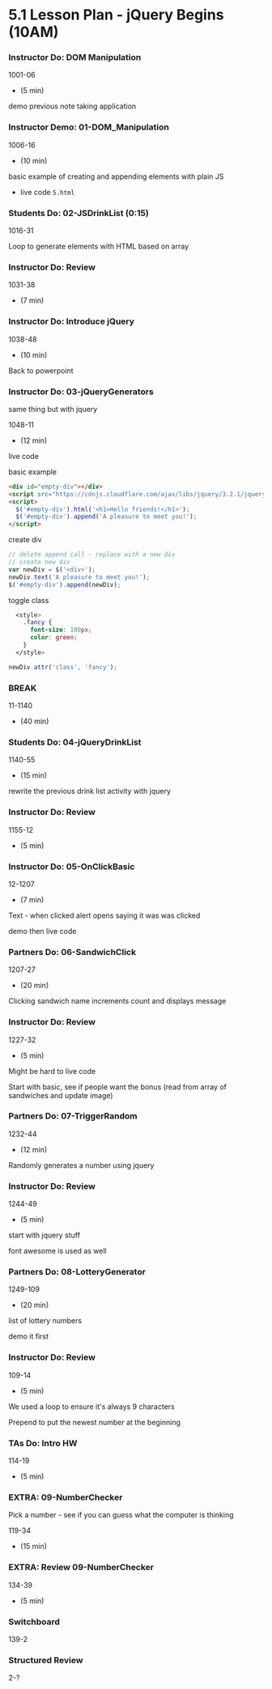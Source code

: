 # 5.1 Lesson Plan - jQuery Begins (10AM)

### Instructor Do: DOM Manipulation

1001-06

- (5 min)

demo previous note taking application

### Instructor Demo: 01-DOM_Manipulation

1006-16

- (10 min)

basic example of creating and appending elements with plain JS

- live code `5.html`

### Students Do: 02-JSDrinkList (0:15)

1016-31

Loop to generate elements with HTML based on array

### Instructor Do: Review

1031-38

- (7 min)

### Instructor Do: Introduce jQuery

1038-48

- (10 min)

Back to powerpoint

### Instructor Do: 03-jQueryGenerators

same thing but with jquery

1048-11

- (12 min)

live code

basic example

```html
<div id="empty-div"></div>
<script src="https://cdnjs.cloudflare.com/ajax/libs/jquery/3.2.1/jquery.min.js"></script>
<script>
  $('#empty-div').html('<h1>Hello friends!</h1>');
  $('#empty-div').append('A pleasure to meet you!');
</script>
```

create div

```js
// delete append call - replace with a new div
// create new div
var newDiv = $('<div>');
newDiv.text('A pleasure to meet you!');
$('#empty-div').append(newDiv);
```

toggle class

```css
  <style>
    .fancy {
      font-size: 100px;
      color: green;
    }
  </style>
```

```js
newDiv.attr('class', 'fancy');
```

### BREAK

11-1140

- (40 min)

### Students Do: 04-jQueryDrinkList

1140-55

- (15 min)

rewrite the previous drink list activity with jquery

### Instructor Do: Review

1155-12

- (5 min)

### Instructor Do: 05-OnClickBasic

12-1207

- (7 min)

Text - when clicked alert opens saying it was was clicked

demo then live code

### Partners Do: 06-SandwichClick

1207-27

- (20 min)

Clicking sandwich name increments count and displays message

### Instructor Do: Review

1227-32

- (5 min)

Might be hard to live code

Start with basic, see if people want the bonus (read from array of sandwiches and update image)

### Partners Do: 07-TriggerRandom

1232-44

- (12 min)

Randomly generates a number using jquery

### Instructor Do: Review

1244-49

- (5 min)

start with jquery stuff

font awesome is used as well

### Partners Do: 08-LotteryGenerator

1249-109

- (20 min)

list of lottery numbers

demo it first

### Instructor Do: Review

109-14

- (5 min)

We used a loop to ensure it's always 9 characters

Prepend to put the newest number at the beginning

### TAs Do: Intro HW

114-19

- (5 min)

### EXTRA: 09-NumberChecker

Pick a number - see if you can guess what the computer is thinking

119-34

- (15 min)

### EXTRA: Review 09-NumberChecker

134-39

- (5 min)

### Switchboard

139-2

### Structured Review

2-?
